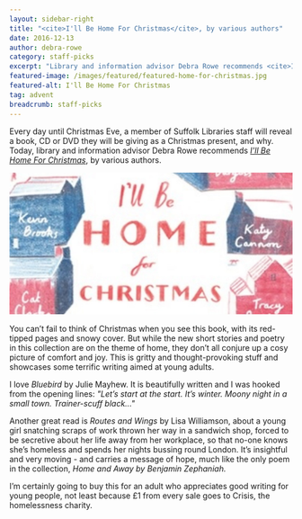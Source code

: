 ```yaml
---
layout: sidebar-right
title: "<cite>I'll Be Home For Christmas</cite>, by various authors"
date: 2016-12-13
author: debra-rowe
category: staff-picks
excerpt: "Library and information advisor Debra Rowe recommends <cite>I'll Be Home FOr Christmas</cite>, by various authors."
featured-image: /images/featured/featured-home-for-christmas.jpg
featured-alt: I'll Be Home For Christmas
tag: advent
breadcrumb: staff-picks
---
```


Every day until Christmas Eve, a member of Suffolk Libraries staff will reveal a book, CD or DVD they will be giving as a Christmas present, and why. Today, library and information advisor Debra Rowe recommends <a href="https://suffolk.spydus.co.uk/cgi-bin/spydus.exe/ENQ/OPAC/BIBENQ?BRN=2025752"><cite>I'll Be Home For Christmas</cite></a>, by various authors.

![I'll Be Home For Christmas](/images/featured/featured-home-for-christmas.jpg)

You can’t fail to think of Christmas when you see this book, with its red-tipped pages and snowy cover. But while the new short stories and poetry in this collection are on the theme of home, they don’t all conjure up a cosy picture of comfort and joy. This is gritty and thought-provoking stuff and showcases some terrific writing aimed at young adults.

I love <cite>Bluebird</cite> by Julie Mayhew. It is beautifully written and I was hooked from the opening lines: <em>"Let’s start at the start. It’s winter. Moony night in a small town. Trainer-scuff black..."</em>

Another great read is <cite>Routes and Wings</cite> by Lisa Williamson, about a young girl snatching scraps of work thrown her way in a sandwich shop, forced to be secretive about her life away from her workplace, so that no-one knows she’s homeless and spends her nights bussing round London. It’s insightful and very moving - and carries a message of hope, much like the only poem in the collection, <cite>Home and Away<cite> by Benjamin Zephaniah.

I’m certainly going to buy this for an adult who appreciates good writing for young people, not least because £1 from every sale goes to Crisis, the homelessness charity.
